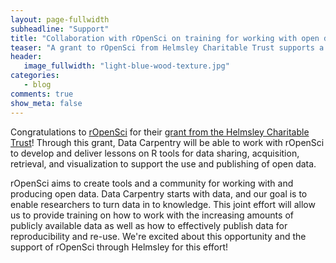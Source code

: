 ```yaml
---
layout: page-fullwidth
subheadline: "Support"
title: "Collaboration with rOpenSci on training for working with open data"
teaser: "A grant to rOpenSci from Helmsley Charitable Trust supports a collaboration with Data Carpentry to develop training for the use and publication of open data."
header:
   image_fullwidth: "light-blue-wood-texture.jpg"
categories:
   - blog
comments: true
show_meta: false
---
```


Congratulations to [rOpenSci](https://www.ropensci.org) for their [grant from the Helmsley Charitable Trust](https://www.ropensci.org/blog/2015/11/19/hemlsley-trust-funding)! Through this grant, Data Carpentry will be able to work with rOpenSci to develop and deliver lessons on R tools for data sharing, acquisition, retrieval, and visualization to support the use and publishing of open data.

rOpenSci aims to create tools and a community for working with and producing open data. Data Carpentry starts with data, and our goal is to enable researchers to turn data in to knowledge. This joint effort will allow us to provide training on how to work with the increasing amounts of publicly available data as well as how to effectively publish data for reproducibility and re-use. We're excited about this opportunity and the support of rOpenSci through Helmsley for this effort!
